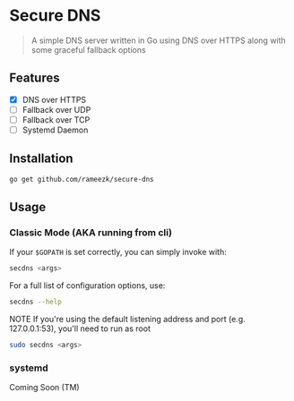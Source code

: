 # Secure DNS

> A simple DNS server written in Go using DNS over HTTPS along with some graceful fallback options

## Features
- [x] DNS over HTTPS
- [ ] Fallback over UDP
- [ ] Fallback over TCP
- [ ] Systemd Daemon

## Installation

```bash
go get github.com/rameezk/secure-dns
```

## Usage

### Classic Mode (AKA running from cli)
If your `$GOPATH` is set correctly, you can simply invoke with:
```bash
secdns <args>
```

For a full list of configuration options, use:
```bash
secdns --help
```

NOTE If you're using the default listening address and port (e.g. 127.0.0.1:53), you'll need to run as root
```bash
sudo secdns <args>
```

### systemd
Coming Soon (TM)
